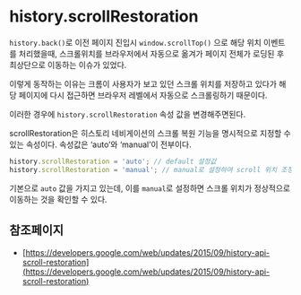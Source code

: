 # history.scrollRestoration

`history.back()`로 이전 페이지 진입시 `window.scrollTop()` 으로 해당 위치 이벤트를 처리했을때, 스크롤위치를 브라우저에서 자동으로 옮겨가 페이지 전체가 로딩된 후 최상단으로 이동하는 이슈가 있었다.

이렇게 동작하는 이유는 크롬이 사용자가 보고 있던 스크롤 위치를 저장하고 있다가 해당 페이지에 다시 접근하면 브라우저 레벨에서 자동으로 스크롤링하기 때문이다.

이러한 경우에 `history.scrollRestoration` 속성 값을 변경해주면된다.

scrollRestoration은 히스토리 네비게이션의 스크롤 복원 기능을 명시적으로 지정할 수 있는 속성이다. 속성값은 ‘auto’와 ‘manual’이 전부이다.

```js
history.scrollRestoration = 'auto'; // default 설정값
history.scrollRestoration = 'manual'; // manual로 설정하여 scroll 위치 조정 가능
```

기본으로 `auto` 값을 가지고 있는데, 이를 `manual`로 설정하면 스크롤 위치가 정상적으로 이동하는 것을 확인할 수 있다.

## 참조페이지

- [https://developers.google.com/web/updates/2015/09/history-api-scroll-restoration](https://developers.google.com/web/updates/2015/09/history-api-scroll-restoration)